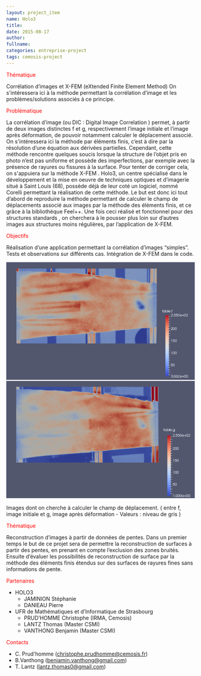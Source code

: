 ```yaml
---
layout: project_item
name: Holo3
title: 
date: 2015-08-17
author: 
fullname: 
categories: entreprise-project
tags: cemosis-project
---
```


<p style="color:red">Thématique</p>

Corrélation d’images et X-FEM (eXtended Finite Element Method)
On s'intéressera ici à la méthode permettant la corrélation d’image et les problèmes/solutions associés à ce principe.

<p style="color:red">Problématique</p>

La corrélation d’image (ou DIC : Digital Image Correlation ) permet, à partir de deux images distinctes f et g, respectivement l’image initiale et l’image après déformation, de pouvoir notamment calculer le déplacement associé. On s'intéressera ici la méthode par éléments finis, c’est à dire par la résolution d’une équation aux dérivées partielles.
Cependant, cette méthode rencontre quelques soucis lorsque la structure de l’objet pris en photo n’est pas uniforme et possède des imperfections, par exemple avec la présence de rayures ou fissures à la surface. Pour tenter de corriger cela, on s'appuiera sur la méthode X-FEM .
Holo3, un centre spécialisé dans le développement et la mise en oeuvre de techniques optiques et d’imagerie situé à Saint Louis (68), possède déjà de leur coté un logiciel, nommé Corelli permettant la réalisation de cette méthode.
Le but est donc ici tout d’abord de reproduire la méthode permettant de calculer le champ de déplacements associé aux images par la méthode des éléments finis, et ce grâce à la bibliothèque Feel++. Une fois ceci réalisé et fonctionnel pour des structures standards , on cherchera à le pousser plus loin sur d’autres images aux structures moins régulières, par l’application de X-FEM.

<p style="color:red">Objectifs</p>

Réalisation d’une application permettant la corrélation d’images “simples”.
Tests et observations sur différents cas.
Intégration de X-FEM dans le code.

<img src="/img/project/Capture d’écran 2015-02-23 à 10.17.29.png">

<img src="/img/project/Capture d’écran 2015-02-23 à 10.17.38.png">

Images dont on cherche à calculer le champ de déplacement.
( entre f, image initiale et g, image après déformation - Valeurs : niveau de gris )

<p style="color:red">Thématique</p>

Reconstruction d’images à partir de données de pentes.
Dans un premier temps le but de ce projet sera de permettre la reconstruction de surfaces à partir des pentes, en prenant en compte l’exclusion des zones bruités. 
Ensuite d’évaluer les possibilités de reconstruction de surface par la méthode des éléments finis étendus sur des surfaces de rayures fines sans informations de pente.

<p style="color:red">Partenaires</p>

- HOLO3
	- JAMINION Stéphanie
	- DANIEAU Pierre
- UFR de Mathématiques et d’Informatique de Strasbourg
	- PRUD’HOMME Christophe (IRMA, Cemosis)
	- LANTZ Thomas (Master CSMI)
	- VANTHONG Benjamin (Master CSMI)

<p style="color:red">Contacts</p>

- C. Prud'homme (christophe.prudhomme@cemosis.fr)
- B.Vanthong (benjamin.vanthong@gmail.com)
- T. Lantz (lantz.thomas0@gmail.com)